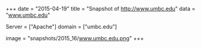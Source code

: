 
+++
date = "2015-04-19"
title = "Snapshot of http://www.umbc.edu"
data = "www.umbc.edu"

Server = ["Apache"]
domain = ["umbc.edu"]

  image = "snapshots/2015_16/www.umbc.edu.png"
+++
#
